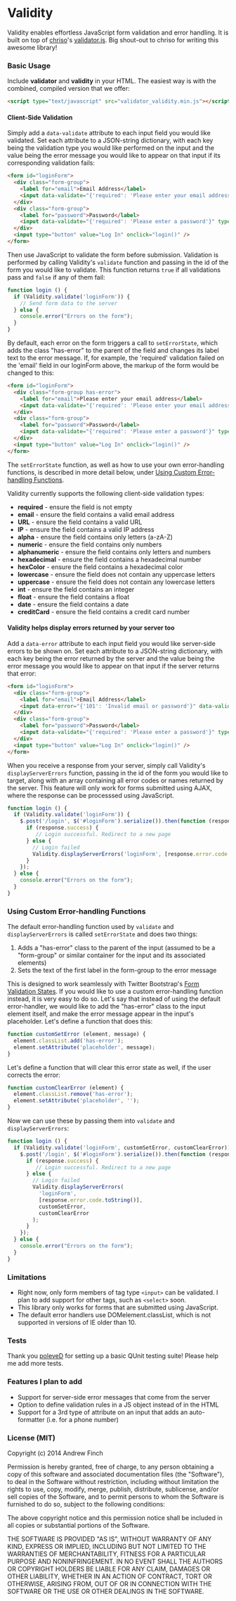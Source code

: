 Validity
========

Validity enables effortless JavaScript form validation and error handling. It is built on top of [chriso](https://github.com/chriso)'s [validator.js](https://github.com/chriso/validator.js). Big shout-out to chriso for writing this awesome library!

### Basic Usage

Include **validator** and **validity** in your HTML. The easiest way is with the combined, compiled version that we offer:

```html
<script type="text/javascript" src="validator_validity.min.js"></script>
```

#### Client-Side Validation

Simply add a `data-validate` attribute to each input field you would like validated. Set each attribute to a JSON-string dictionary, with each key being the validation type you would like performed on the input and the value being the error message you would like to appear on that input if its corresponding validation fails:

```html
<form id="loginForm">
  <div class="form-group">
    <label for="email">Email Address</label>
    <input data-validate="{'required': 'Please enter your email address', 'email': 'Please enter a valid email address'}" type="email" name="email" id="email" />
  </div>
  <div class="form-group">
    <label for="password">Password</label>
    <input data-validate="{'required': 'Please enter a password'}" type="password" name="password" id="password" />
  </div>
  <input type="button" value="Log In" onclick="login()" />
</form>
```

Then use JavaScript to validate the form before submission. Validation is performed by calling Validity's `validate` function and passing in the id of the form you would like to validate. This function returns `true` if all validations pass and `false` if any of them fail:

```javascript
function login () {
  if (Validity.validate('loginForm')) {
    // Send form data to the server
  } else {
    console.error("Errors on the form");
  }
}
```

By default, each error on the form triggers a call to `setErrorState`, which adds the class "has-error" to the parent of the field and changes its label text to the error message. If, for example, the 'required' validation failed on the 'email' field in our loginForm above, the markup of the form would be changed to this:

```html
<form id="loginForm">
  <div class="form-group has-error">
    <label for="email">Please enter your email address</label>
    <input data-validate="{'required': 'Please enter your email address', 'email': 'Please enter a valid email address'}" type="email" name="email" id="email" />
  </div>
  <div class="form-group">
    <label for="password">Password</label>
    <input data-validate="{'required': 'Please enter a password'}" type="password" name="password" id="password" />
  </div>
  <input type="button" value="Log In" onclick="login()" />
</form>
```

The `setErrorState` function, as well as how to use your own error-handling functions, is described in more detail below, under [Using Custom Error-handling Functions](https://github.com/afincha/validity#using-custom-error-handling-functions).

Validity currently supports the following client-side validation types:

- **required** - ensure the field is not empty
- **email** - ensure the field contains a valid email address
- **URL** - ensure the field contains a valid URL
- **IP** - ensure the field contains a valid IP address
- **alpha** - ensure the field contains only letters (a-zA-Z)
- **numeric** - ensure the field contains only numbers
- **alphanumeric** - ensure the field contains only letters and numbers
- **hexadecimal** - ensure the field contains a hexadecimal number
- **hexColor** - ensure the field contains a hexadecimal color
- **lowercase** - ensure the field does not contain any uppercase letters
- **uppercase** - ensure the field does not contain any lowercase letters
- **int** - ensure the field contains an integer
- **float** - ensure the field contains a float
- **date** - ensure the field contains a date
- **creditCard** - ensure the field contains a credit card number

#### Validity helps display errors returned by your server too

Add a `data-error` attribute to each input field you would like server-side errors to be shown on. Set each attribute to a JSON-string dictionary, with each key being the error returned by the server and the value being the error message you would like to appear on that input if the server returns that error:

```html
<form id="loginForm">
  <div class="form-group">
    <label for="email">Email Address</label>
    <input data-error="{'101': 'Invalid email or password'}" data-validate="{'required': 'Please enter your email address', 'email': 'Please enter a valid email address'}" type="email" name="email" id="email" />
  </div>
  <div class="form-group">
    <label for="password">Password</label>
    <input data-validate="{'required': 'Please enter a password'}" type="password" name="password" id="password" />
  </div>
  <input type="button" value="Log In" onclick="login()" />
</form>
```

When you receive a response from your server, simply call Validity's `displayServerErrors` function, passing in the id of the form you would like to target, along with an array containing all error codes or names returned by the server. This feature will only work for forms submitted using AJAX, where the response can be processsed using JavaScript.

```javascript
function login () {
  if (Validity.validate('loginForm')) {
    $.post('/login', $('#loginForm').serialize()).then(function (response) {
      if (response.success) {
         // Login successful. Redirect to a new page
      } else {
        // Login failed
        Validity.displayServerErrors('loginForm', [response.error.code.toString()]);
      }
    });
  } else {
    console.error("Errors on the form");
  }
}
```

### Using Custom Error-handling Functions

The default error-handling function used by `validate` and `displayServerErrors` is called `setErrorState` and does two things:

1. Adds a "has-error" class to the parent of the input (assumed to be a "form-group" or similar container for the input and its associated elements)
2. Sets the text of the first label in the form-group to the error message

This is designed to work seamlessly with Twitter Bootstrap's [Form Validation States](http://getbootstrap.com/css/#forms-control-states). If you would like to use a custom error-handling function instead, it is very easy to do so. Let's say that instead of using the default error-handler, we would like to add the "has-error" class to the input element itself, and make the error message appear in the input's placeholder. Let's define a function that does this:

```javascript
function customSetError (element, message) {
  element.classList.add('has-error');
  element.setAttribute('placeholder', message);
}
```

Let's define a function that will clear this error state as well, if the user corrects the error:

```javascript
function customClearError (element) {
  element.classList.remove('has-error');
  element.setAttribute('placeholder', '');
}
```

Now we can use these by passing them into `validate` and `displayServerErrors`:

```javascript
function login () {
  if (Validity.validate('loginForm', customSetError, customClearError)) {
    $.post('/login', $('#loginForm').serialize()).then(function (response) {
      if (response.success) {
         // Login successful. Redirect to a new page
      } else {
        // Login failed
        Validity.displayServerErrors(
          'loginForm', 
          [response.error.code.toString()], 
          customSetError, 
          customClearError
        );
      }
    });
  } else {
    console.error("Errors on the form");
  }
}
```

### Limitations

* Right now, only form members of tag type `<input>` can be validated. 
I plan to add support for other tags, such as `<select>` soon.
* This library only works for forms that are submitted using JavaScript.
* The default error handlers use DOMelement.classList, which is not supported in versions of IE older than 10.

### Tests

Thank you [poleveD](https://github.com/poleveD) for setting up a basic QUnit testing suite! Please help me add more tests.

### Features I plan to add

* Support for server-side error messages that come from the server
* Option to define validation rules in a JS object instead of in the HTML
* Support for a 3rd type of attribute on an input that adds an auto-formatter (i.e. for a phone number)

### License (MIT)

Copyright (c) 2014 Andrew Finch

Permission is hereby granted, free of charge, to any person obtaining a copy of
this software and associated documentation files (the "Software"), to deal in
the Software without restriction, including without limitation the rights to
use, copy, modify, merge, publish, distribute, sublicense, and/or sell copies of
the Software, and to permit persons to whom the Software is furnished to do so,
subject to the following conditions:

The above copyright notice and this permission notice shall be included in all
copies or substantial portions of the Software.

THE SOFTWARE IS PROVIDED "AS IS", WITHOUT WARRANTY OF ANY KIND, EXPRESS OR
IMPLIED, INCLUDING BUT NOT LIMITED TO THE WARRANTIES OF MERCHANTABILITY, FITNESS
FOR A PARTICULAR PURPOSE AND NONINFRINGEMENT. IN NO EVENT SHALL THE AUTHORS OR
COPYRIGHT HOLDERS BE LIABLE FOR ANY CLAIM, DAMAGES OR OTHER LIABILITY, WHETHER
IN AN ACTION OF CONTRACT, TORT OR OTHERWISE, ARISING FROM, OUT OF OR IN
CONNECTION WITH THE SOFTWARE OR THE USE OR OTHER DEALINGS IN THE SOFTWARE.
